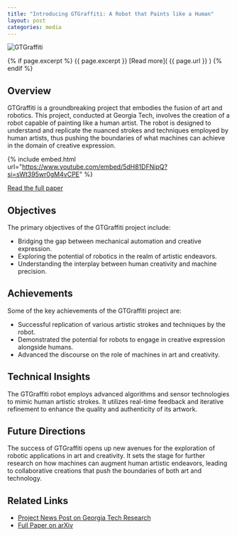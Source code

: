 ```yaml
---
title: "Introducing GTGraffiti: A Robot that Paints like a Human"
layout: post
categories: media
---
```


![GTGraffiti](https://research.gatech.edu/sites/default/files/hero-image/gt_graffiti-robot.png)

{% if page.excerpt %}
{{ page.excerpt }}
[Read more]( {{ page.url }} )
{% endif %}

## Overview

GTGraffiti is a groundbreaking project that embodies the fusion of art and robotics. This project, conducted at Georgia Tech, involves the creation of a robot capable of painting like a human artist. The robot is designed to understand and replicate the nuanced strokes and techniques employed by human artists, thus pushing the boundaries of what machines can achieve in the domain of creative expression.

{% include embed.html url="https://www.youtube.com/embed/5dH81DFNipQ?si=sWt395wr0gM4vCPE" %}

[Read the full paper](https://arxiv.org/pdf/2109.06238.pdf)

## Objectives

The primary objectives of the GTGraffiti project include:
- Bridging the gap between mechanical automation and creative expression.
- Exploring the potential of robotics in the realm of artistic endeavors.
- Understanding the interplay between human creativity and machine precision.

## Achievements

Some of the key achievements of the GTGraffiti project are:
- Successful replication of various artistic strokes and techniques by the robot.
- Demonstrated the potential for robots to engage in creative expression alongside humans.
- Advanced the discourse on the role of machines in art and creativity.

## Technical Insights

The GTGraffiti robot employs advanced algorithms and sensor technologies to mimic human artistic strokes. It utilizes real-time feedback and iterative refinement to enhance the quality and authenticity of its artwork.

## Future Directions

The success of GTGraffiti opens up new avenues for the exploration of robotic applications in art and creativity. It sets the stage for further research on how machines can augment human artistic endeavors, leading to collaborative creations that push the boundaries of both art and technology.

## Related Links

- [Project News Post on Georgia Tech Research](https://research.gatech.edu/introducing-gtgraffiti-robot-paints-human)
- [Full Paper on arXiv](https://arxiv.org/pdf/2109.06238.pdf)
